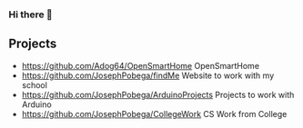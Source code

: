 ### Hi there 👋

## Projects

* https://github.com/Adog64/OpenSmartHome OpenSmartHome 
* https://github.com/JosephPobega/findMe Website to work with my school 
* https://github.com/JosephPobega/ArduinoProjects Projects to work with Arduino 
* https://github.com/JosephPobega/CollegeWork CS Work from College


